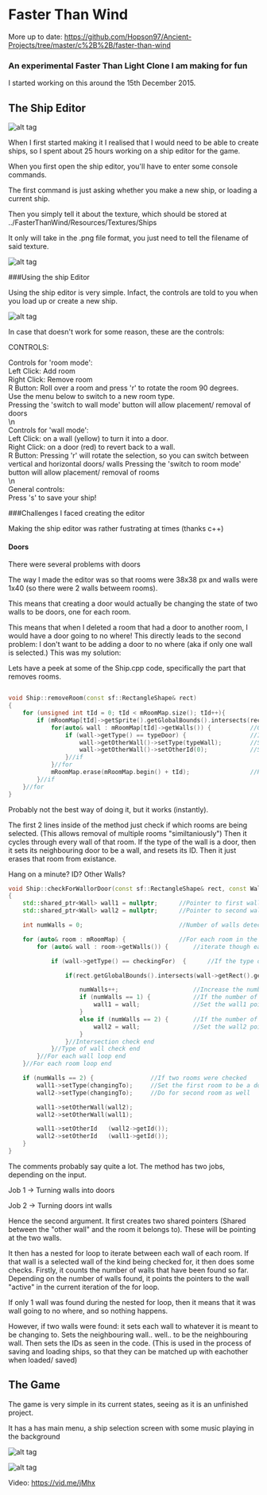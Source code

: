 # Faster Than Wind 

More up to date: https://github.com/Hopson97/Ancient-Projects/tree/master/c%2B%2B/faster-than-wind

### An experimental Faster Than Light Clone I am making for fun

I started working on this around the 15th December 2015.

## The Ship Editor

![alt tag](http://puu.sh/mKzOv/4b20f531ab.jpg "The ship editor.")

When I first started making it I realised that I would need to be able to create ships, so I spent about 25 hours working on a ship editor for the game.


When you first open the ship editor, you'll have to enter some console commands. 

The first command is just asking whether you make a new ship, or loading a current ship.

Then you simply tell it about the texture, which should be stored at ../FasterThanWind/Resources/Textures/Ships

It only will take in the .png file format, you just need to tell the filename of said texture.

![alt tag](http://puu.sh/mKztb/31a9b0fbcc.png "The ship editor start up,")

###Using the ship Editor

Using the ship editor is very simple. Infact, the controls are told to you when you load up or create a new ship. 

![alt tag](http://puu.sh/mKAbl/e976eb63df.png "The ship editor controls,")

In case that doesn't work for some reason, these are the controls:


CONTROLS:                                                                           
                                                                    
Controls for 'room mode':                                                           
Left Click: Add room                                                                
Right Click: Remove room                                                            
R Button: Roll over a room and press 'r' to rotate the room 90 degrees.             
Use the menu below to switch to a new room type.                                    
Pressing the 'switch to wall mode' button will allow placement/ removal of doors    
\n                                                                                  
Controls for 'wall mode':                                                           
Left Click: on a wall (yellow) to turn it into a door.                              
Right Click: on a door (red) to revert back to a wall.                              
R Button: Pressing 'r' will rotate the selection, so you can switch between vertical and horizontal doors/ walls
Pressing the 'switch to room mode' button will allow placement/ removal of rooms    
\n                                                                                  
General controls:                                                                   
Press 's' to save your ship!                                                        



###Challenges I faced creating the editor

Making the ship editor was rather fustrating at times (thanks c++)

#### Doors

There were several problems with doors

The way I made the editor was so that rooms were 38x38 px and walls were 1x40 (so there were 2 walls betweem rooms). 

This means that creating a door would actually be changing the state of two walls to be doors, one for each room.

This means that when I deleted a room that had a door to another room, I would have a door going to no where! 
This directly leads to the second problem: I don't want to be adding a door to no where (aka if only one wall is selected.) This was my solution:

Lets have a peek at some of the Ship.cpp code, specifically the part that removes rooms.

```C++

void Ship::removeRoom(const sf::RectangleShape& rect)
{
    for (unsigned int tId = 0; tId < mRoomMap.size(); tId++){                                   //Go through each room
        if (mRoomMap[tId]->getSprite().getGlobalBounds().intersects(rect.getGlobalBounds())){   //If intersecting between room and selection rectangle
            for(auto& wall : mRoomMap[tId]->getWalls()) {           //Go through the walls of the room
                if (wall->getType() == typeDoor) {                  //If the wall is a door
                    wall->getOtherWall()->setType(typeWall);        //Set it's neighbouring door into a wall
                    wall->getOtherWall()->setOtherId(0);            //Set it's "other ID" to 0, as it no longer has a neighbour door
                }//if
            }//for
            mRoomMap.erase(mRoomMap.begin() + tId);                 //Remove it.
        }//if
    }//for
}
```

Probably not the best way of doing it, but it works (instantly).

The first 2 lines inside of the method just check if which rooms are being selected. (This allows removal of multiple rooms "similtaniously")
Then it cycles through every wall of that room. If the type of the wall is a door, then it sets its neighbouring door to be a wall, and resets its ID. 
Then it just erases that room from existance.

Hang on a minute? ID? Other Walls? 

```C++
void Ship::checkForWallorDoor(const sf::RectangleShape& rect, const WallOrDoor checkingFor, const WallOrDoor changingTo)
{
    std::shared_ptr<Wall> wall1 = nullptr;      //Pointer to first wall
    std::shared_ptr<Wall> wall2 = nullptr;      //Pointer to second wall

    int numWalls = 0;                           //Number of walls detected

    for (auto& room : mRoomMap) {               //For each room in the ship
        for (auto& wall : room->getWalls()) {       //iterate though each wall of said room

            if (wall->getType() == checkingFor)  {      //If the type of room is the room being checked for

                if(rect.getGlobalBounds().intersects(wall->getRect().getGlobalBounds() ) ) {    //and has an intersection with the "ghost"

                    numWalls++;                     //Increase the number of walls this is true to by 1
                    if (numWalls == 1) {            //If the number of walls this is true to in the loop is equal to 1
                        wall1 = wall;               //Set the wall1 pointer to point to the wall
                    }
                    else if (numWalls == 2) {       //If the number of walls this is true to in the loop is equal to 2
                        wall2 = wall;               //Set the wall2 pointer to point to the second wall
                    }
                }//Intersection check end
            }//Type of wall check end
        }//For each wall loop end
    }//For each room loop end

    if (numWalls == 2) {                //If two rooms were checked
        wall1->setType(changingTo);     //Set the first room to be a door or a wall
        wall2->setType(changingTo);     //Do for second room as well

        wall1->setOtherWall(wall2);
        wall2->setOtherWall(wall1);

        wall1->setOtherId   (wall2->getId());
        wall2->setOtherId   (wall1->getId());
    }
}
```

The comments probably say quite a lot. The method has two jobs, depending on the input.

Job 1 -> Turning walls into doors

Job 2 -> Turning doors int walls

Hence the second argument. It first creates two shared pointers (Shared between the "other wall" and the room it belongs to). These will be pointing at the two walls.

It then has a nested for loop to iterate between each wall of each room. If that wall is a selected wall of the kind being checked for, it then does some checks.
Firstly, it counts the number of walls that have been found so far. Depending on the number of walls found, it points the pointers to the wall "active" in the current iteration of the for loop.

If only 1 wall was found during the nested for loop, then it means that it was wall going to no where, and so nothing happens.

However, if two walls were found:
it sets each wall to whatever it is meant to be changing to.
Sets the neighbouring wall.. well.. to be the neighbouring wall.
Then sets the IDs as seen in the code. (This is used in the process of saving and loading ships, so that they can be matched up with eachother when loaded/ saved)

## The Game

The game is very simple in its current states, seeing as it is an unfinished project.

It has a has main menu, a ship selection screen with some music playing in the background

![alt tag](http://puu.sh/nVANA/6e4dc31862.jpg "Main menu,")

![alt tag](http://puu.sh/nVAOM/a120e9c70f.jpg "Ship Selector,")

Video: https://vid.me/jMhx
